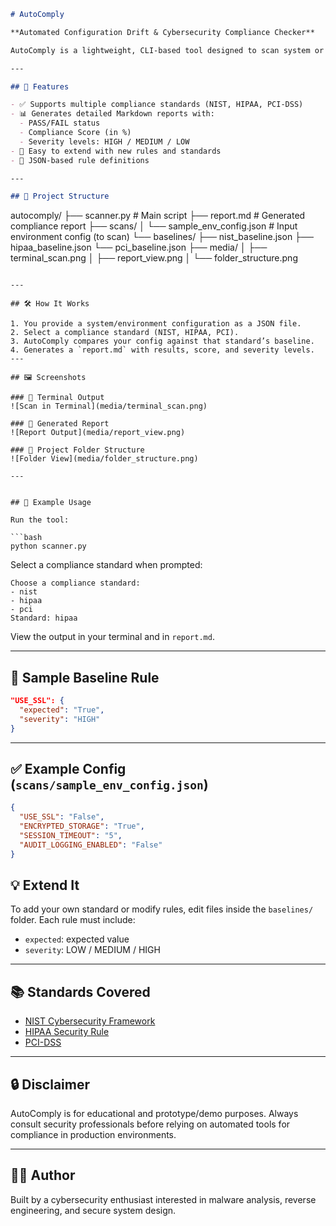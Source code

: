 ```markdown
# AutoComply

**Automated Configuration Drift & Cybersecurity Compliance Checker**

AutoComply is a lightweight, CLI-based tool designed to scan system or application environment configurations against major cybersecurity compliance standards like **NIST**, **HIPAA**, and **PCI-DSS**. It detects configuration drift, flags non-compliant settings, and generates a Markdown report with a compliance score and severity levels.

---

## 🚀 Features

- ✅ Supports multiple compliance standards (NIST, HIPAA, PCI-DSS)
- 📊 Generates detailed Markdown reports with:
  - PASS/FAIL status
  - Compliance Score (in %)
  - Severity levels: HIGH / MEDIUM / LOW
- 🔁 Easy to extend with new rules and standards
- 📁 JSON-based rule definitions

---

## 📁 Project Structure

```

autocomply/
├── scanner.py                  # Main script
├── report.md                   # Generated compliance report
├── scans/
│   └── sample\_env\_config.json  # Input environment config (to scan)
└── baselines/
├── nist\_baseline.json
├── hipaa\_baseline.json
└── pci\_baseline.json
├── media/
│   ├── terminal_scan.png
│   ├── report_view.png
│   └── folder_structure.png

````

---

## 🛠️ How It Works

1. You provide a system/environment configuration as a JSON file.
2. Select a compliance standard (NIST, HIPAA, PCI).
3. AutoComply compares your config against that standard’s baseline.
4. Generates a `report.md` with results, score, and severity levels.
---

## 🖼️ Screenshots

### 🔹 Terminal Output
![Scan in Terminal](media/terminal_scan.png)

### 🔹 Generated Report
![Report Output](media/report_view.png)

### 🔹 Project Folder Structure
![Folder View](media/folder_structure.png)

---


## 🧪 Example Usage

Run the tool:

```bash
python scanner.py
````

Select a compliance standard when prompted:

```
Choose a compliance standard:
- nist
- hipaa
- pci
Standard: hipaa
```

View the output in your terminal and in `report.md`.

---

## 📄 Sample Baseline Rule

```json
"USE_SSL": {
  "expected": "True",
  "severity": "HIGH"
}
```

---

## ✅ Example Config (`scans/sample_env_config.json`)

```json
{
  "USE_SSL": "False",
  "ENCRYPTED_STORAGE": "True",
  "SESSION_TIMEOUT": "5",
  "AUDIT_LOGGING_ENABLED": "False"
}
```


## 💡 Extend It

To add your own standard or modify rules, edit files inside the `baselines/` folder. Each rule must include:

* `expected`: expected value
* `severity`: LOW / MEDIUM / HIGH

---

## 📚 Standards Covered

* [NIST Cybersecurity Framework](https://www.nist.gov/cyberframework)
* [HIPAA Security Rule](https://www.hhs.gov/hipaa/)
* [PCI-DSS](https://www.pcisecuritystandards.org/)

---

## 🔒 Disclaimer

AutoComply is for educational and prototype/demo purposes. Always consult security professionals before relying on automated tools for compliance in production environments.

---

## 👨‍💻 Author

Built by a cybersecurity enthusiast interested in malware analysis, reverse engineering, and secure system design.

